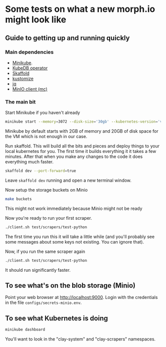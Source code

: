 # Some tests on what a new morph.io might look like

## Guide to getting up and running quickly

### Main dependencies

- [Minikube](https://kubernetes.io/docs/setup/learning-environment/minikube/).
- [KubeDB operator](https://kubedb.com/docs/0.12.0/setup/install/)
- [Skaffold](https://skaffold.dev/docs/getting-started/)
- [kustomize](https://github.com/kubernetes-sigs/kustomize/blob/master/docs/INSTALL.md)
- [jq](https://stedolan.github.io/jq/)
- [MinIO client (mc)](https://min.io/download)

### The main bit

Start Minikube if you haven't already

```bash
minikube start --memory=3072 --disk-size='30gb' --kubernetes-version='v1.15.2'
```

Minikube by default starts with 2GB of memory and 20GB of disk space for the VM which is not enough in
our case.

Run skaffold. This will build all the bits and pieces and deploy things to your local kubernetes for you. The first time it builds everything it it takes a few minutes. After that when you make any changes to the code it does everything much faster.

```bash
skaffold dev --port-forward=true
```

Leave `skaffold dev` running and open a new terminal window.

Now setup the storage buckets on Minio

```bash
make buckets
```

This might not work immediately because Minio might not be ready

Now you're ready to run your first scraper.

```bash
./client.sh test/scrapers/test-python
```

The first time you run this it will take a little while (and you'll probably see some messages about some keys not existing. You can ignore that).

Now, if you run the same scraper again

```bash
./client.sh test/scrapers/test-python
```

It should run significantly faster.

## To see what's on the blob storage (Minio)

Point your web browser at [http://localhost:9000](http://localhost:9000). Login with the credentials in the file `configs/secrets-minio.env`.

## To see what Kubernetes is doing

```bash
minikube dashboard
```

You'll want to look in the "clay-system" and "clay-scrapers" namespaces.
